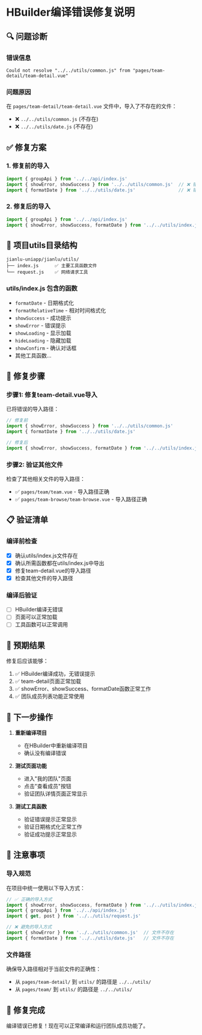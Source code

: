 # HBuilder编译错误修复说明

## 🔍 **问题诊断**

### 错误信息
```
Could not resolve "../../utils/common.js" from "pages/team-detail/team-detail.vue"
```

### 问题原因
在 `pages/team-detail/team-detail.vue` 文件中，导入了不存在的文件：
- ❌ `../../utils/common.js` (不存在)
- ❌ `../../utils/date.js` (不存在)

## ✅ **修复方案**

### 1. 修复前的导入
```javascript
import { groupApi } from '../../api/index.js'
import { showError, showSuccess } from '../../utils/common.js'  // ❌ 错误
import { formatDate } from '../../utils/date.js'                // ❌ 错误
```

### 2. 修复后的导入
```javascript
import { groupApi } from '../../api/index.js'
import { showError, showSuccess, formatDate } from '../../utils/index.js'  // ✅ 正确
```

## 📁 **项目utils目录结构**

```
jianlu-uniapp/jianlu/utils/
├── index.js      ✅ 主要工具函数文件
└── request.js    ✅ 网络请求工具
```

### utils/index.js 包含的函数
- `formatDate` - 日期格式化
- `formatRelativeTime` - 相对时间格式化
- `showSuccess` - 成功提示
- `showError` - 错误提示
- `showLoading` - 显示加载
- `hideLoading` - 隐藏加载
- `showConfirm` - 确认对话框
- 其他工具函数...

## 🔧 **修复步骤**

### 步骤1: 修复team-detail.vue导入
已将错误的导入路径：
```javascript
// 修复前
import { showError, showSuccess } from '../../utils/common.js'
import { formatDate } from '../../utils/date.js'

// 修复后
import { showError, showSuccess, formatDate } from '../../utils/index.js'
```

### 步骤2: 验证其他文件
检查了其他相关文件的导入路径：
- ✅ `pages/team/team.vue` - 导入路径正确
- ✅ `pages/team-browse/team-browse.vue` - 导入路径正确

## 📋 **验证清单**

### 编译前检查
- [x] 确认utils/index.js文件存在
- [x] 确认所需函数都在utils/index.js中导出
- [x] 修复team-detail.vue的导入路径
- [x] 检查其他文件的导入路径

### 编译后验证
- [ ] HBuilder编译无错误
- [ ] 页面可以正常加载
- [ ] 工具函数可以正常调用

## 🎯 **预期结果**

修复后应该能够：
1. ✅ HBuilder编译成功，无错误提示
2. ✅ team-detail页面正常加载
3. ✅ showError、showSuccess、formatDate函数正常工作
4. ✅ 团队成员列表功能正常使用

## 🚀 **下一步操作**

1. **重新编译项目**
   - 在HBuilder中重新编译项目
   - 确认没有编译错误

2. **测试页面功能**
   - 进入"我的团队"页面
   - 点击"查看成员"按钮
   - 验证团队详情页面正常显示

3. **测试工具函数**
   - 验证错误提示正常显示
   - 验证日期格式化正常工作
   - 验证成功提示正常显示

## 📝 **注意事项**

### 导入规范
在项目中统一使用以下导入方式：
```javascript
// ✅ 正确的导入方式
import { showError, showSuccess, formatDate } from '../../utils/index.js'
import { groupApi } from '../../api/index.js'
import { get, post } from '../../utils/request.js'

// ❌ 避免的导入方式
import { showError } from '../../utils/common.js'  // 文件不存在
import { formatDate } from '../../utils/date.js'   // 文件不存在
```

### 文件路径
确保导入路径相对于当前文件的正确性：
- 从 `pages/team-detail/` 到 `utils/` 的路径是 `../../utils/`
- 从 `pages/team/` 到 `utils/` 的路径是 `../../utils/`

## 🎉 **修复完成**

编译错误已修复！现在可以正常编译和运行团队成员功能了。
